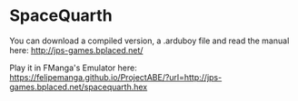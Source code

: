 # SpaceQuarth


You can download a compiled version, a .arduboy file and read the manual here: http://jps-games.bplaced.net/

Play it in FManga's Emulator here: https://felipemanga.github.io/ProjectABE/?url=http://jps-games.bplaced.net/spacequarth.hex

